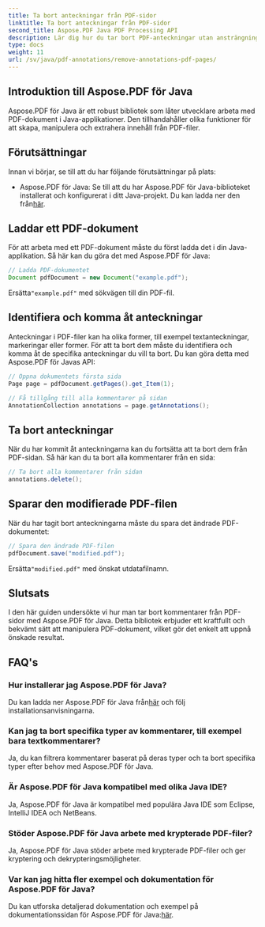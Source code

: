 ```yaml
---
title: Ta bort anteckningar från PDF-sidor
linktitle: Ta bort anteckningar från PDF-sidor
second_title: Aspose.PDF Java PDF Processing API
description: Lär dig hur du tar bort PDF-anteckningar utan ansträngning med Aspose.PDF för Java. Steg-för-steg guide och kod ingår.
type: docs
weight: 11
url: /sv/java/pdf-annotations/remove-annotations-pdf-pages/
---
```


## Introduktion till Aspose.PDF för Java

Aspose.PDF för Java är ett robust bibliotek som låter utvecklare arbeta med PDF-dokument i Java-applikationer. Den tillhandahåller olika funktioner för att skapa, manipulera och extrahera innehåll från PDF-filer.

## Förutsättningar

Innan vi börjar, se till att du har följande förutsättningar på plats:

-  Aspose.PDF för Java: Se till att du har Aspose.PDF för Java-biblioteket installerat och konfigurerat i ditt Java-projekt. Du kan ladda ner den från[här](https://releases.aspose.com/pdf/java/).

## Laddar ett PDF-dokument

För att arbeta med ett PDF-dokument måste du först ladda det i din Java-applikation. Så här kan du göra det med Aspose.PDF för Java:

```java
// Ladda PDF-dokumentet
Document pdfDocument = new Document("example.pdf");
```

 Ersätta`"example.pdf"` med sökvägen till din PDF-fil.


## Identifiera och komma åt anteckningar

Anteckningar i PDF-filer kan ha olika former, till exempel textanteckningar, markeringar eller former. För att ta bort dem måste du identifiera och komma åt de specifika anteckningar du vill ta bort. Du kan göra detta med Aspose.PDF för Javas API:

```java
// Öppna dokumentets första sida
Page page = pdfDocument.getPages().get_Item(1);

// Få tillgång till alla kommentarer på sidan
AnnotationCollection annotations = page.getAnnotations();
```

## Ta bort anteckningar

När du har kommit åt anteckningarna kan du fortsätta att ta bort dem från PDF-sidan. Så här kan du ta bort alla kommentarer från en sida:

```java
// Ta bort alla kommentarer från sidan
annotations.delete();
```

## Sparar den modifierade PDF-filen

När du har tagit bort anteckningarna måste du spara det ändrade PDF-dokumentet:

```java
// Spara den ändrade PDF-filen
pdfDocument.save("modified.pdf");
```

 Ersätta`"modified.pdf"` med önskat utdatafilnamn.

## Slutsats

I den här guiden undersökte vi hur man tar bort kommentarer från PDF-sidor med Aspose.PDF för Java. Detta bibliotek erbjuder ett kraftfullt och bekvämt sätt att manipulera PDF-dokument, vilket gör det enkelt att uppnå önskade resultat.

## FAQ's

### Hur installerar jag Aspose.PDF för Java?

 Du kan ladda ner Aspose.PDF för Java från[här](https://releases.aspose.com/pdf/java/) och följ installationsanvisningarna.

### Kan jag ta bort specifika typer av kommentarer, till exempel bara textkommentarer?

Ja, du kan filtrera kommentarer baserat på deras typer och ta bort specifika typer efter behov med Aspose.PDF för Java.

### Är Aspose.PDF för Java kompatibel med olika Java IDE?

Ja, Aspose.PDF för Java är kompatibel med populära Java IDE som Eclipse, IntelliJ IDEA och NetBeans.

### Stöder Aspose.PDF för Java arbete med krypterade PDF-filer?

Ja, Aspose.PDF för Java stöder arbete med krypterade PDF-filer och ger kryptering och dekrypteringsmöjligheter.

### Var kan jag hitta fler exempel och dokumentation för Aspose.PDF för Java?

 Du kan utforska detaljerad dokumentation och exempel på dokumentationssidan för Aspose.PDF för Java:[här](https://reference.aspose.com/pdf/java/).